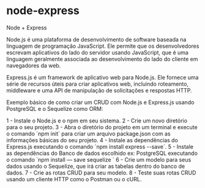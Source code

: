 # node-express
Node + Express

Node.js é uma plataforma de desenvolvimento de software baseada na linguagem de programação JavaScript. Ele permite que os desenvolvedores escrevam aplicativos do lado do servidor usando JavaScript, que é uma linguagem geralmente associada ao desenvolvimento do lado do cliente em navegadores da web.

Express.js é um framework de aplicativo web para Node.js. Ele fornece uma série de recursos úteis para criar aplicativos web, incluindo roteamento, middleware e uma API de manipulação de solicitações e respostas HTTP.

Exemplo básico de como criar um CRUD com Node.js e Express.js usando PostgreSQL e o Sequelize como ORM:

1 - Instale o Node.js e o npm em seu sistema.
2 - Crie um novo diretório para o seu projeto.
3 - Abra o diretório do projeto em um terminal e execute o comando ´npm init´ para criar um arquivo package.json com as informações básicas do seu projeto.
4 - Instale as dependências do Express.js executando o comando ´npm install express --save´.
5 - Instale as dependências do Banco de dados escolhido ex: PostgreSQL executando o comando ´npm install — save sequelize ´
6 - Crie um modelo para seus dados usando o Sequelize, que irá criar as tabelas dentro do banco de dados.
7 - Crie as rotas CRUD para seu modelo. 
8 - Teste suas rotas CRUD usando um cliente HTTP como o Postman ou o cURL.